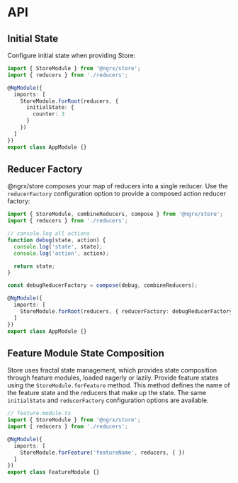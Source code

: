 # API

## Initial State

Configure initial state when providing Store:

```ts
import { StoreModule } from '@ngrx/store';
import { reducers } from './reducers';

@NgModule({
  imports: [
    StoreModule.forRoot(reducers, {
      initialState: {
        counter: 3
      }
    })
  ]
})
export class AppModule {}
```

## Reducer Factory

@ngrx/store composes your map of reducers into a single reducer. Use the `reducerFactory`
configuration option to provide a composed action reducer factory:

```ts
import { StoreModule, combineReducers, compose } from '@ngrx/store';
import { reducers } from './reducers';

// console.log all actions
function debug(state, action) {
  console.log('state', state);
  console.log('action', action);

  return state;
}

const debugReducerFactory = compose(debug, combineReducers);

@NgModule({
  imports: [
    StoreModule.forRoot(reducers, { reducerFactory: debugReducerFactory })
  ]
})
export class AppModule {}
```

## Feature Module State Composition

Store uses fractal state management, which provides state composition through feature modules,
loaded eagerly or lazily. Provide feature states using the `StoreModule.forFeature` method. This
method defines the name of the feature state and the reducers that make up the state. The same `initialState`
and `reducerFactory` configuration options are available.

```ts
// feature.module.ts
import { StoreModule } from '@ngrx/store';
import { reducers } from './reducers';

@NgModule({
  imports: [
    StoreModule.forFeature('featureName', reducers, { })
  ]
})
export class FeatureModule {}
```
